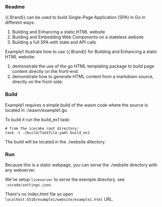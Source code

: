 ### Readme

{{.Brand}} can be used to build Single-Page Application (SPA) in Go in different ways:

1. Building and Enhancing a static HTML website
1. Building and Embedding Web Components on a stateless website
1. Building a full SPA with state and API calls

Example1 illustrate how to use {{.Brand}} for Building and Enhancing a static HTML website: 

1. demonstrate the use of the go HTML templating package to build page content directly on the front-end. 
1. demonstrate how to generate HTML content from a markdown source, directly on the front-side.

### Build

Example1 requires a simple build of the wasm code where the source is located in ./wasm/example1.go.

To build it run the build_ex1 task:

```
# from the icecake root directory:
task -t ./build/Taskfile.yaml build_ex1
```

The build will be located in the ./website ditectory.

### Run

Because this is a static webpage, you can serve the ./website directory with any webserver. 

We've setup `liveserver` to serve the exemple directory. see `.vscode/settings.json`.

There's no index.html file so open `localhost:5510/example1/website/example1.html` URL.

